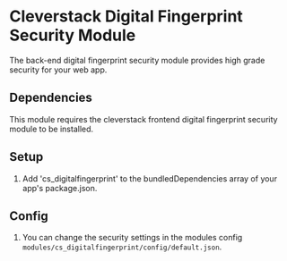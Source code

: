# Cleverstack Digital Fingerprint Security Module
The back-end digital fingerprint security module provides high grade security for your web app.

## Dependencies
This module requires the cleverstack frontend digital fingerprint security module to be installed.

## Setup
1. Add 'cs_digitalfingerprint' to the bundledDependencies array of your app's package.json.

## Config
1. You can change the security settings in the modules config `modules/cs_digitalfingerprint/config/default.json`.
